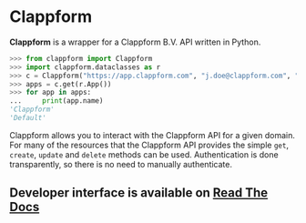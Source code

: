 # Clappform
**Clappform** is a wrapper for a Clappform B.V. API written in Python.

```python
>>> from clappform import Clappform
>>> import clappform.dataclasses as r
>>> c = Clappform("https://app.clappform.com", "j.doe@clappform.com", "S3cr3tP4ssw0rd!")
>>> apps = c.get(r.App())
>>> for app in apps:
...     print(app.name)
'Clappform'
'Default'
```

Clappform allows you to interact with the Clappform API for a given domain. For many of the resources that the Clappform API provides the simple ``get``, ``create``, ``update`` and ``delete`` methods can be used. Authentication is done transparently, so there is no need to manually authenticate.

## Developer interface is available on [Read The Docs](https://clappform.readthedocs.io)
